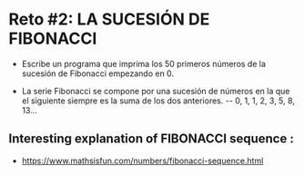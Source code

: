 # Reto #2: LA SUCESIÓN DE FIBONACCI

 * Escribe un programa que imprima los 50 primeros números de la sucesión de Fibonacci empezando en 0.
 - La serie Fibonacci se compone por una sucesión de números en la que el siguiente siempre es la suma de los dos anteriores.
   -- 0, 1, 1, 2, 3, 5, 8, 13... 
 

 ## Interesting explanation of FIBONACCI sequence :
  * https://www.mathsisfun.com/numbers/fibonacci-sequence.html 